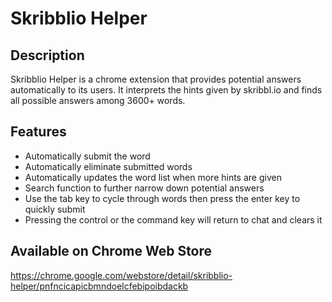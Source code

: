# Skribblio Helper

## Description
Skribblio Helper is a chrome extension that provides potential answers automatically to its users. It interprets the hints given by skribbl.io and finds all possible answers among 3600+ words.

## Features
- Automatically submit the word
- Automatically eliminate submitted words
- Automatically updates the word list when more hints are given
- Search function to further narrow down potential answers
- Use the tab key to cycle through words then press the enter key to quickly submit
- Pressing the control or the command key will return to chat and clears it

## Available on Chrome Web Store
https://chrome.google.com/webstore/detail/skribblio-helper/pnfncicapicbmndoelcfebipoibdackb
